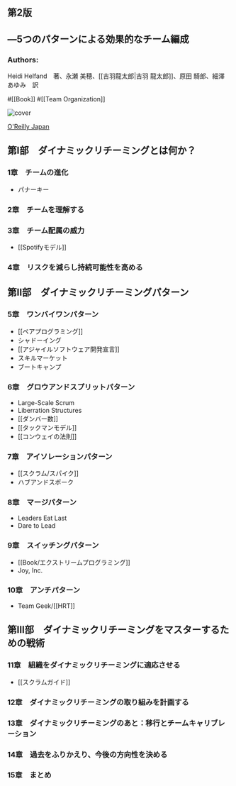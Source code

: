 ## 第2版
## ―5つのパターンによる効果的なチーム編成

### Authors:
Heidi Helfand　著、永瀬 美穂、[[吉羽龍太郎|吉羽 龍太郎]]、原田 騎郎、細澤 あゆみ　訳

#[[Book]] #[[Team Organization]]

![cover](https://www.oreilly.co.jp/books/images/picture_large978-4-8144-0107-9.jpeg)

[O'Reilly Japan](https://www.oreilly.co.jp/books/9784814401079/)

## 第I部　ダイナミックリチーミングとは何か？
### 1章　チームの進化
- パナーキー
### 2章　チームを理解する
### 3章　チーム配属の威力
- [[Spotifyモデル]]
### 4章　リスクを減らし持続可能性を高める
## 第II部　ダイナミックリチーミングパターン
### 5章　ワンバイワンパターン
- [[ペアプログラミング]]
- シャドーイング
- [[アジャイルソフトウェア開発宣言]]
- スキルマーケット
- ブートキャンプ
### 6章　グロウアンドスプリットパターン
- Large-Scale Scrum
- Liberration Structures
- [[ダンバー数]]
- [[タックマンモデル]]
- [[コンウェイの法則]]
### 7章　アイソレーションパターン
- [[スクラム/スパイク]]
- ハブアンドスポーク
### 8章　マージパターン
- Leaders Eat Last
- Dare to Lead
### 9章　スイッチングパターン
- [[Book/エクストリームプログラミング]]
- Joy, Inc.
### 10章　アンチパターン
- Team Geek/[[HRT]]
## 第III部　ダイナミックリチーミングをマスターするための戦術
### 11章　組織をダイナミックリチーミングに適応させる
- [[スクラムガイド]]
### 12章　ダイナミックリチーミングの取り組みを計画する
### 13章　ダイナミックリチーミングのあと：移行とチームキャリブレーション
### 14章　過去をふりかえり、今後の方向性を決める
### 15章　まとめ
